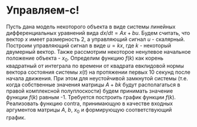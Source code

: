 # Управляем-c!

Пусть дана модель некоторого объекта в виде системы линейных дифференциальных уравнений вида $dx/dt = Ax+bu$. Будем считать, что вектор $x$ имеет размерность 2, а управляющий сигнал $u$ - скалярный. Построим управляющий сигнал в виде $u = kx$, где $k$ - некоторый двумерный вектор. Также рассмотрим некоторое ненулевое начальное положение объекта - $x_0$. Определим функцию $f(k)$ как корень квадратный от интеграла по времени от квадрата евклидовой нормы вектора состояния системы $x(t)$ на протяжении первых 10 секунд после начала движения. При этом для неустойчивой замкнутой системы (т.е. когда собственные значения матрицы $A+bk$ будут располагаться в правой комплексной полуплоскости) будем принимать значение функции $f(k)$ равным -1.  Требуется построить график функции $f(k)$. Реализовать функцию contra, принимающую в качестве входных аргументов матрицы $A$, $b$, $x_0$ и формирующую соответствующий график.

